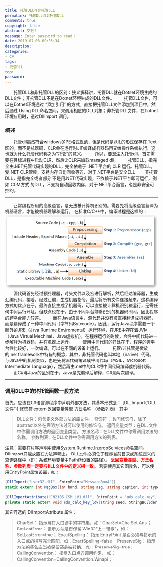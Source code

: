 ```yaml
---
title: 托管DLL与非托管DLL
permalink: 托管DLL与非托管DLL
comments: true
copyright: false
abstract: 交钱！
message: Enter password to read！
date: 2019-07-03 09:03:34
description:
categories:
- C#
tags:
- 托管DLL
top:
password:
---
```

&emsp;&emsp;托管DLL和非托管DLL的区别：狭义解释讲，托管DLL就在Dotnet环境生成的DLL文件；非托管DLL不是在Dotnet环境生成的DLL文件。
&emsp;&emsp;托管DLL文件，可以在Dotnet环境通过 “添加引用” 的方式，直接把托管DLL文件添加到项目中，然后通过 Using DLL命名空间，来调用相应的DLL对象；非托管DLL文件，在Dotnet环境应用时，通过DllImport 调用。
<!--more-->

### 概述
&emsp;&emsp;托管dll虽然符合windows的PE格式规范，但是代码是以IL的形式保存在.Text 区的，而不是机器码，CLR会在运行时JIT编译成机器码再交给操作系统执行，这也就为什么托管代码称之为”托管”的意义。
&emsp;&emsp;所以，要想注入托管dll，首先需要在目标进程中启动CLR，然后让CLR来加载managed dll。
&emsp;&emsp;托管DLL，指完全由.NET托管代码实现的DLL，完全依赖于 .NET 平台的 CLR 运行。托管DLL，受.NET CLR管控，支持内存自动回收等的，对于.NET平台是安全DLL
&emsp;&emsp;非托管DLL，是指完全或者部分 不是用.NET代码实现，不依赖于.NET平台即可运行，例如 COM方式 的DLL，不支持自动回收内存，对于.NET平台而言，也是非安全可控的。

------------------
&emsp;&emsp;正常编程所用的高级语言，是无法被计算机识别的。需要先将高级语言翻译为机器语言，才能被机器理解和运行。
在标准C/C++中，编译过程是这样的：
![](托管DLL与非托管DLL/Ccompile.jpg)
&emsp;&emsp;源代码首先经过预处理器，对头文件以及宏进行解析，然后经过编译器，生成汇编代码，接着，经过汇编，生成机器指令，最后将所有文件连接起来。这种编译方式的优点在于，最终直接生成了机器码，可以直接被计算机识别和运行，无需任何中间运行环境，但缺点也在于，由于不同平台能够识别的机器码不同，因此程序的跨平台能力较差。
&emsp;&emsp;而在Java语言中，源代码并没有被直接翻译成机器码，而是编译成了一种中间代码（字节码Bytecode）。因此，运行Java程序需要一个额外的JRE（Java Runtime Enviromental）运行环境，在JRE中存在着JVM（Java Virtual Mechinal，Java虚拟机），在程序运行的时候，会将中间代码进一步解释为机器码，并在机器上运行。
&emsp;&emsp;使用中间代码的好处在于，程序的跨平台性比较好，一次编译，可以在不同的设备上运行。
&emsp;&emsp;托管/非托管是微软的.net framework中特有的概念，其中，非托管代码也叫本地（native）代码。与Java中的机制类似，也是先将源代码编译成中间代码（MSIL，Microsoft Intermediate Language），然后再由.net中的CLR将中间代码编译成机器代码。
&emsp;&emsp;而C#与Java的区别在于，Java是先编译后解释，C#是两次编译。

----------------

### 调用DLL中的非托管函数一般方法

首先，应该在C#语言源程序中声明外部方法，其基本形式是：
    [DLLImport(“DLL文件”)]
修饰符 extern 返回变量类型 方法名称 （参数列表）
其中：
> DLL文件：包含定义外部方法的库文件。
修饰符： 访问修饰符，除了abstract以外在声明方法时可以使用的修饰符。
返回变量类型：在DLL文件中你需调用方法的返回变量类型。
方法名称：在DLL文件中你需调用方法的名称。
参数列表：在DLL文件中你需调用方法的列表。

注意：需要在程序声明中使用System.Runtime.InteropServices命名空间。
DllImport只能放置在方法声明上。
DLL文件必须位于程序当前目录或系统定义的查询路径中（即：系统环境变量中Path所设置的路径）。
<font color="#FF0000">**返回变量类型、方法名称、参数列表一定要与DLL文件中的定义相一致。**</font>
若要使用其它函数名，可以使用EntryPoint属性设置，如：
```csharp
[DllImport("user32.dll", EntryPoint="MessageBoxA")]
static extern int MsgBox(int hWnd, string msg, string caption, int type);

[DllImportAttribute("CN210S_CSM_LV1.dll", EntryPoint = "uds_calc_key", CharSet = CharSet.Ansi)]
private static extern void uds_calc_key_ldw(string seed, StringBuilder key);
```
其它可选的 DllImportAttribute 属性：
> CharSet： 指示用在入口点中的字符集，如：CharSet=CharSet.Ansi；
SetLastError： 指示方法是否保留 Win32"上一错误"，如：SetLastError=true；
ExactSpelling： 指示 EntryPoint 是否必须与指示的入口点的拼写完全匹配，如：ExactSpelling=false；
PreserveSig： 指示方法的签名应当被保留还是被转换， 如：PreserveSig=true；
CallingConvention： 指示入口点的调用约定， 如：CallingConvention=CallingConvention.Winapi；
